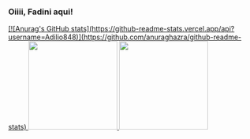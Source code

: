 ### Oiiii, Fadini aqui!
<div>
  <a href="https://github.com/Fadinis">
  [![Anurag's GitHub stats](https://github-readme-stats.vercel.app/api?username=Adilio848)](https://github.com/anuraghazra/github-readme-stats)
  <img height="180em" src="https://github-readme-stats.vercel.app/api?username=fadinis&show_icons=true&theme=holi&include_all_commits=true&count_private=true"/>
  <img height="180em" src="https://github-readme-stats.vercel.app/api/top-langs/?username=fadinis&layout=compact&langs_count=16&theme=holi"/>
</div>
